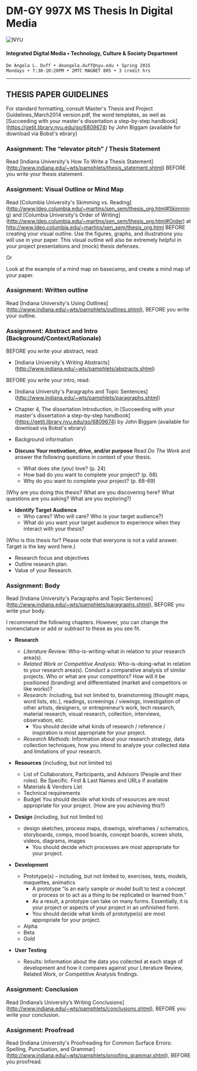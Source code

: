 # DM-GY 997X MS Thesis In Digital Media

![NYU](http://ws2.polishedsolid.com/de/nyu_soe_logo.png)
#### Integrated Digital Media • Technology, Culture & Society Department 

    De Angela L. Duff • deangela.duff@nyu.edu • Spring 2015 
    Mondays • 7:30-10:20PM • 2MTC MAGNET 805 • 3 credit hrs

---

## THESIS PAPER GUIDELINES

For standard formatting, consult
Master's Thesis and Project Guidelines_March2014 version.pdf, the word templates, as well as [Succeeding with your master's dissertation a step-by-step handbook] (https://getit.library.nyu.edu/go/6809674) by John Biggam (available for download via Bobst's ebrary)

### Assignment: The “elevator pitch” / Thesis Statement
Read [Indiana University's How To Write a Thesis Statement] (http://www.indiana.edu/~wts/pamphlets/thesis_statement.shtml) BEFORE you write your thesis statement.

### Assignment: Visual Outline or Mind Map
Read [Columbia University's Skimming vs. Reading] (http://www.ldeo.columbia.edu/~martins/sen_sem/thesis_org.html#Skimming) and [Columbia University's Order of Writing] (http://www.ldeo.columbia.edu/~martins/sen_sem/thesis_org.html#Order) at http://www.ldeo.columbia.edu/~martins/sen_sem/thesis_org.html BEFORE creating your visual outline. Use the figures, graphs, and illustrations you will use in your paper. This visual outline will also be extremely helpful in your project presentations and (mock) thesis defenses. 

Or

Look at the example of a mind map on basecamp, and create a mind map of your paper.

### Assignment: Written outline
Read [Indiana University's Using Outlines] (http://www.indiana.edu/~wts/pamphlets/outlines.shtml), BEFORE you write your outline.


### Assignment: Abstract and Intro (Background/Context/Rationale)
BEFORE you write your abstract, read:
* [Indiana University's Writing Abstracts] (http://www.indiana.edu/~wts/pamphlets/abstracts.shtml)



BEFORE you write your intro, read:
* [Indiana University's Paragraphs and Topic Sentences] (http://www.indiana.edu/~wts/pamphlets/paragraphs.shtml)
* Chapter 4, The dissertation Introduction, in [Succeeding with your master's dissertation a step-by-step handbook] (https://getit.library.nyu.edu/go/6809674) by John Biggam (available for download via Bobst's ebrary)

* Background information
* **Discuss Your motivation, drive, and/or purpose**
Read <i>Do The Work</i> and answer the following questions in context of your thesis.
    <ul>
    <li>What does she (you) love? (p. 24)</li>
    <li>How bad do you want to complete your project? (p. 68)</li>
    <li>Why do you want to complete your project? (p. 68-69)</li>
    </ul>
(Why are you doing this thesis? What are you discovering here? What questions are you asking? What are you exploring?)
* **Identify Target Audience**
    <ul>
    <li>Who cares? Who will care? Who is your target audience?)</li>
    <li>What do you want your target audience to experience when they interact with your thesis?</li>
    </ul>
(Who is this thesis for? Please note that everyone is not a valid answer. Target is the key word here.)
* Research focus and objectives
* Outline research plan. 
* Value of your Research.

### Assignment: Body 
 Read [Indiana University's Paragraphs and Topic Sentences] (http://www.indiana.edu/~wts/pamphlets/paragraphs.shtml), BEFORE you write your body.

 I recommend the following chapters. However, you can change the nomenclature or add or subtract to these as you see fit.
 * **Research**
    * *Literature Review:* Who-is-writing-what in relation to your research area(s).
    * *Related Work or Competitive Analysis:* Who-is-doing-what in relation to your research area(s). Conduct a comparative analysis of similar projects. Who or what are your competitors? How will it be positioned (branding) and differentiated (market and competitors or like works)? 
    * *Research:* Including, but not limited to, brainstorming (thought maps, word lists, etc.), readings, screenings / viewings, investigation of other artists, designers, or entrepreneur’s work, tech research, material research, visual research, collection, interviews, observation, etc.
        * You should decide what kinds of research / reference / inspiration is most appropriate for your project. 
    * *Research Methods:* Information about your research strategy, data collection techniques, how you intend to analyze your collected data and limitations of your research. 
 * **Resources** (including, but not limited to)
    * List of Collaborators, Participants, and Advisors (People and their roles). Be Specific. First &amp; Last Names and URLs if available
    * Materials &amp; Vendors List
    * Technical requirements
    * Budget
  You should decide what kinds of resources are most appropriate for your project. (How are you achieving this?)
    

* **Design** (including, but not limited to)
    * design sketches, process maps, drawings, wireframes / schematics, storyboards, comps, mood boards, concept boards, screen shots, videos, diagrams, images 
        <ul>
        <li>You should decide which processes are most appropriate for your project.</li>
        </ul>

* **Development**
    * Prototype(s) – including, but not limited to, exercises, tests, models, maquettes, animatics 
        <ul>
        <li>A prototype “is an early sample or model built to test a concept or process or to act as a thing to be replicated or learned from.”</li>
        <li>As a result, a prototype can take on many forms. Essentially, it is your project or aspects of your project in an unfinished form.</li>
        <li>You should decide what kinds of prototype(s) are most appropriate for your project.</li>
        </ul>
     * Alpha
     * Beta
     * Gold

* **User Testing**
    * Results: Information about the data you collected at each stage of development and how it compares against your Literature Review, Related Work, or Competitive Analysis findings.


### Assignment: Conclusion
Read [Indiana’s University’s Writing Conclusions] (http://www.indiana.edu/~wts/pamphlets/conclusions.shtml), BEFORE you write your conclusion.


### Assignment: Proofread
Read [Indiana University's Proofreading for Common Surface Errors: Spelling, Punctuation, and Grammar] (http://www.indiana.edu/~wts/pamphlets/proofing_grammar.shtml), BEFORE you proofread.























